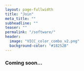```yaml
---
layout: page-fullwidth
title: "Join"
meta_title: ""
subheadline: ""
teaser: ""
permalink: "/software/"
header:
  image: "VICC_color_combo_v2.png"
  background-color: "#18252B"
---
```


### Coming soon...
